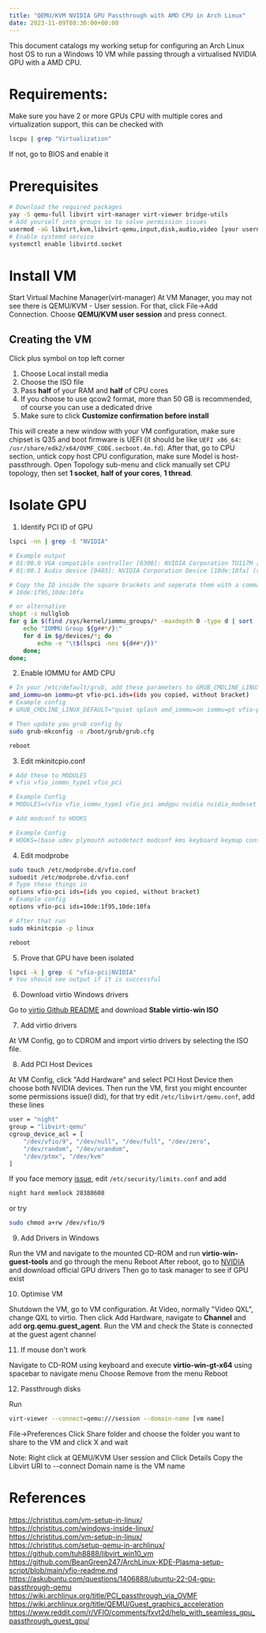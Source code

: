 ```yaml
---
title: "QEMU/KVM NVIDIA GPU Passthrough with AMD CPU in Arch Linux"
date: 2023-11-09T08:30:00+00:00
---
```


This document catalogs my working setup for configuring an Arch Linux host OS to run a Windows 10 VM while passing through a virtualised NVIDIA GPU with a AMD CPU.

# Requirements:
Make sure you have 2 or more GPUs
CPU with multiple cores and virtualization support, this can be checked with
```sh
lscpu | grep "Virtualization"
```
If not, go to BIOS and enable it

# Prerequisites

```sh
# Download the required packages
yay -S qemu-full libvirt virt-manager virt-viewer bridge-utils
# Add yourself into groups so to solve permission issues
usermod -aG libvirt,kvm,libvirt-qemu,input,disk,audio,video [your username]
# Enable systemd service
systemctl enable libvirtd.socket
```

# Install VM

Start Virtual Machine Manager(virt-manager)
At VM Manager, you may not see there is QEMU/KVM - User session. For that, click File->Add Connection. Choose **QEMU/KVM user session** and press connect.

## Creating the VM

Click plus symbol on top left corner
1. Choose Local install media
2. Choose the ISO file
3. Pass **half** of your RAM and **half** of CPU cores
4. If you choose to use qcow2 format, more than 50 GB is recommended, of course you can use a dedicated drive
5. Make sure to click **Customize confirmation before install**

This will create a new window with your VM configuration, make sure chipset is Q35 and boot firmware is UEFI (it should be like `UEFI x86_64: /usr/share/edk2/x64/OVMF_CODE.secboot.4m.fd`). After that, go to CPU section, untick copy host CPU configuration, make sure Model is host-passthrough. Open Topology sub-menu and click manually set CPU topology, then set **1 socket**, **half of your cores**, **1 thread**.


# Isolate GPU
1. Identify PCI ID of GPU

```sh
lspci -nn | grep -E "NVIDIA"

# Example output
# 01:00.0 VGA compatible controller [0300]: NVIDIA Corporation TU117M [GeForce GTX 1650 Ti Mobile] [10de:1f95] (rev a1)
# 01:00.1 Audio device [0403]: NVIDIA Corporation Device [10de:10fa] (rev a1)

# Copy the ID inside the square brackets and seperate them with a comma
# 10de:1f95,10de:10fa

# or alternative
shopt -s nullglob
for g in $(find /sys/kernel/iommu_groups/* -maxdepth 0 -type d | sort -V); do
    echo "IOMMU Group ${g##*/}:"
    for d in $g/devices/*; do
        echo -e "\t$(lspci -nns ${d##*/})"
    done;
done;
```

2. Enable IOMMU for AMD CPU

```sh
# In your /etc/default/grub, add these parameters to GRUB_CMDLINE_LINUX_DEFAULT(kernel parameters)
amd_iommu=on iommu=pt vfio-pci.ids=(ids you copied, without bracket)
# Example config
# GRUB_CMDLINE_LINUX_DEFAULT="quiet splash amd_iommu=on iommu=pt vfio-pci.ids=10de:1f95,10de:10fa"

# Then update you grub config by
sudo grub-mkconfig -o /boot/grub/grub.cfg

reboot
```

3. Edit mkinitcpio.conf

```sh
# Add these to MODULES
# vfio vfio_iommu_type1 vfio_pci

# Example Config
# MODULES=(vfio vfio_iommu_type1 vfio_pci amdgpu nvidia nvidia_modeset nvidia_uvm nvidia_drm)

# Add modconf to HOOKS

# Example Config
# HOOKS=(base udev plymouth autodetect modconf kms keyboard keymap consolefont block filesystems fsck)
```
4. Edit modprobe

```sh
sudo touch /etc/modprobe.d/vfio.conf
sudoedit /etc/modprobe.d/vfio.conf
# Type these things in
options vfio-pci ids=(ids you copied, without bracket)
# Example config
options vfio-pci ids=10de:1f95,10de:10fa

# After that run
sudo mkinitcpio -p linux

reboot
```

5. Prove that GPU have been isolated

```sh
lspci -k | grep -E "vfio-pci|NVIDIA"
# You should see output if it is successful
```

6. Download virtio Windows drivers

Go to [virtio Github README](https://github.com/virtio-win/virtio-win-pkg-scripts#downloads) and download **Stable virtio-win ISO**

7. Add virtio drivers

At VM Config, go to CDROM and import virtio drivers by selecting the ISO file.

8. Add PCI Host Devices

At VM Config, click "Add Hardware" and select PCI Host Device then choose both NVIDIA devices. Then run the VM, first you might encounter some permissions issue(I did), for that try edit `/etc/libvirt/qemu.conf`, add these lines
```sh
user = "night"
group = "libvirt-qemu"
cgroup_device_acl = [
    "/dev/vfio/9", "/dev/null", "/dev/full", "/dev/zero",
    "/dev/random", "/dev/urandom",
    "/dev/ptmx", "/dev/kvm"
]
```

If you face memory [issue](https://www.reddit.com/r/VFIO/comments/mrs4wg/libvirt_error_cannot_limit_locked_memory/
), edit `/etc/security/limits.conf` and add

```sh
night hard memlock 28388608
```
or try
```sh
sudo chmod a+rw /dev/vfio/9
```

9. Add Drivers in Windows

Run the VM and navigate to the mounted CD-ROM and run **virtio-win-guest-tools** and go through the menu
Reboot
After reboot, go to [NVIDIA](https://www.nvidia.co.uk/Download/index.aspx) and download official GPU drivers
Then go to task manager to see if GPU exist

10. Optimise VM

Shutdown the VM, go to VM configuration. At Video, normally "Video QXL", change QXL to virtio. Then click Add Hardware, navigate to **Channel** and add **org.qemu.guest_agent**.
Run the VM and check the State is connected at the guest agent channel

11. If mouse don't work

Navigate to CD-ROM using keyboard and execute **virtio-win-gt-x64** using spacebar to navigate menu
Choose Remove from the menu
Reboot

12. Passthrough disks

Run
```sh
virt-viewer --connect=qemu:///session --domain-name [vm name]

```
File->Preferences
Click Share folder and choose the folder you want to share to the VM and click X and wait

Note:
Right click at QEMU/KVM User session and Click Details 
Copy the Libvirt URI to --connect
Domain name is the VM name

# References

https://christitus.com/vm-setup-in-linux/  
https://christitus.com/windows-inside-linux/  
https://christitus.com/vm-setup-in-linux/  
https://christitus.com/setup-qemu-in-archlinux/  
https://github.com/tuh8888/libvirt_win10_vm  
https://github.com/BeanGreen247/ArchLinux-KDE-Plasma-setup-script/blob/main/vfio-readme.md  
https://askubuntu.com/questions/1406888/ubuntu-22-04-gpu-passthrough-qemu  
https://wiki.archlinux.org/title/PCI_passthrough_via_OVMF  
https://wiki.archlinux.org/title/QEMU/Guest_graphics_acceleration  
https://www.reddit.com/r/VFIO/comments/fxvt2d/help_with_seamless_gpu_passthrough_guest_gpu/  
